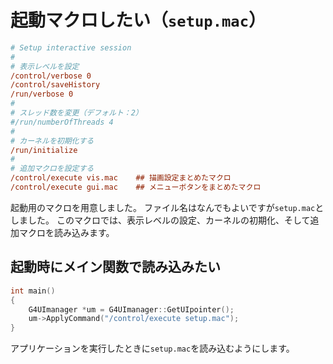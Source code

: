 # 起動マクロしたい（``setup.mac``）

```cfg
# Setup interactive session
#
# 表示レベルを設定
/control/verbose 0
/control/saveHistory
/run/verbose 0
#
# スレッド数を変更（デフォルト：2）
#/run/numberOfThreads 4
#
# カーネルを初期化する
/run/initialize
#
# 追加マクロを設定する
/control/execute vis.mac    ## 描画設定まとめたマクロ
/control/execute gui.mac    ## メニューボタンをまとめたマクロ
```

起動用のマクロを用意しました。
ファイル名はなんでもよいですが``setup.mac``としました。
このマクロでは、表示レベルの設定、カーネルの初期化、そして追加マクロを読み込みます。

## 起動時にメイン関数で読み込みたい

```cpp
int main()
{
    G4UImanager *um = G4UImanager::GetUIpointer();
    um->ApplyCommand("/control/execute setup.mac");
}
```

アプリケーションを実行したときに``setup.mac``を読み込むようにします。
